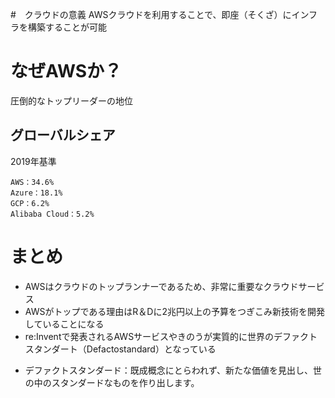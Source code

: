 #　クラウドの意義
AWSクラウドを利用することで、即座（そくざ）にインフラを構築することが可能

# なぜAWSか？
圧倒的なトップリーダーの地位

## グローバルシェア
2019年基準

```
AWS：34.6%
Azure：18.1%
GCP：6.2%
Alibaba Cloud：5.2%
```

# まとめ
- AWSはクラウドのトップランナーであるため、非常に重要なクラウドサービス
- AWSがトップである理由はR＆Dに2兆円以上の予算をつぎこみ新技術を開発していることになる
- re:Inventで発表されるAWSサービスやきのうが実質的に世界のデファクトスタンダート（Defactostandard）となっている


* デファクトスタンダード：既成概念にとらわれず、新たな価値を見出し、世の中のスタンダードなものを作り出します。